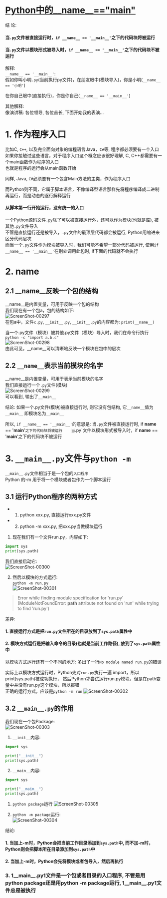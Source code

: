 [Python中的__name__=="__main__"](https://blog.csdn.net/yjk13703623757/article/details/77918633)  
======

结 论: 
#### 当`.py`文件被直接运行时，`if __name__ == '__main__'`之下的代码块将被运行     
#### 当`.py`文件以模块形式被导入时，`if __name__ == '__main__'`之下的代码块不被运行       



解释:  
`__name__ == '__main__'`:   
假如你叫小明`.py`(当前执行py文件)，在朋友眼中(模块导入)，你是小明(`__name__ == '小明'`)   

在你自己眼中(直接执行)，你是你自己(`__name__ == '__main__'`)   
 
其他解释:   
像演讲稿: 各位领导, 各位首长, 下面开始我的表演...     


# 1. 作为程序入口  
比如C, `C++`, 以及完全面向对象的编程语言Java，`C#`等, 程序都必须要有一个入口   
如果你接触过这些语言，对于程序入口这个概念应该很好理解, C, C++都需要有一个main函数作为程序的入口    
也就是程序的运行会从main函数开始   

同样, Java, `C#`必须要有一个包含Main方法的主类，作为程序入口      

而Python则不同，它属于脚本语言，不像编译型语言那样先将程序编译成二进制再运行，而是动态的逐行解释运行    
#### 从脚本第一行开始运行，没有统一的入口   

一个Python源码文件`.py`除了可以被直接运行外，还可以作为模块(也就是库), 被其他`.py`文件导入   
不管是直接运行还是被导入，`.py`文件的最顶层代码都会被运行, Python用缩进来区分代码层次      
而当一个`.py`文件作为模块被导入时，我们可能不希望一部分代码被运行, 使用`if __name__ == '__main__'`在别处调用此包时, if下面的代码就不会执行  


# 2. __name__     
## 2.1 __name__反映一个包的结构    
__name__是内置变量，可用于反映一个包的结构     
我们现在有一个包a，包的结构如下:      
![ScreenShot-00297](https://github.com/KissMyLady/Python/blob/master/Img/1_13/ScreenShot-00297.jpg)  
在包a中，文件`c.py`,   `__init__.py`,  `__init__.py`的内容都为: `print(__name__)`  

当一个.py文件（模块）被其他.py文件（模块）导入时，我们在命令行执行  
`python -c "import a.b.c"`   
![ScreenShot-00298](https://github.com/KissMyLady/Python/blob/master/Img/1_13/ScreenShot-00298.jpg)   
由此可见，__name__可以清晰地反映一个模块在包中的层次    


## 2.2 `__name__`表示当前模块的名字   
__name__是内置变量，可用于表示当前模块的名字   
我们直接运行一个`.py`文件(模块)   
![ScreenShot-00299](https://github.com/KissMyLady/Python/blob/master/Img/1_13/ScreenShot-00299.jpg)  
可以看到, 输出了`__main__`   

结论: 如果一个.py文件(模块)被直接运行时, 则它没有包结构, 它`__name__`值为`__main__` 即模块名为`__main__`   

所以, `if __name__ == '__main__'`的意思是: 当`.py`文件被直接运行时, if __name__ == '__main__'`之下的代码块将被运行   
当`.py`文件以模块形式被导入时，if __name__ == '__main__'之下的代码块不被运行   



# 3. `__main__.py`文件与`python -m`  
`__main__.py`文件相当于是一个包的`入口程序`     
Python 的-m 用于将一个模块或者包作为一个脚本运行   

## 3.1 运行Python程序的两种方式     
* 1. python xxx.py, 直接运行xxx.py文件  
* 2. python -m xxx.py, 把xxx.py当做模块运行   

1. 现在我们有一个文件run.py，内容如下:  
```Python
import sys
print(sys.path)
```
我们直接启动它:   
![ScreenShot-00300](https://github.com/KissMyLady/Python/blob/master/Img/1_13/ScreenShot-00300.jpg)  

2. 然后以模块的方式运行:  
`python -m run.py`    
![ScreenShot-00301](https://github.com/KissMyLady/Python/blob/master/Img/1_13/ScreenShot-00301.jpg)   
> Error while finding module specification for 'run.py' 
> (ModuleNotFoundError: __path__ attribute not found on 'run' while trying to find 'run.py')

差异:  
#### 1. 直接运行方式是把`run.py`文件所在的目录放到了`sys.path`属性中   
#### 2. 模块方式运行是把输入命令的目录(也就是当前工作路径), 放到了`sys.path`属性中 

以模块方式运行还有一个不同的地方: 多出了一行`No module named run.py`的错误   

实际上以模块方式运行时，Python先对`run.py`执行一遍 import，所以print(sys.path)被成功执行，
然后Python才尝试运行run.py模块，但是在path变量中并没有run.py这个模块，所以报错   
正确的运行方式，应该是`python -m run`
![ScreenShot-00302](https://github.com/KissMyLady/Python/blob/master/Img/1_13/ScreenShot-00302.jpg)   

## 3.2 `__main__.py`的作用  
我们现在一个包Package:  
![ScreenShot-00303](https://github.com/KissMyLady/Python/blob/master/Img/1_13/ScreenShot-00303.jpg)   
1. `__init__`内容:  
```Python
import sys

print("__init__")
print(sys.path)
```
2. `__main__`内容:  
```Python
import sys

print("__main__")
print(sys.path)
```
1. `python package`运行
![ScreenShot-00305](https://github.com/KissMyLady/Python/blob/master/Img/1_13/ScreenShot-00305.jpg)  

2. `python -m package`运行:      
![ScreenShot-00304](https://github.com/KissMyLady/Python/blob/master/Img/1_13/ScreenShot-00304.jpg)  

结论:   
#### 1. 当加上-m时，Python会把当前工作目录添加到`sys.path`中, 而不加-m时，Python则会把脚本所在目录添加到`sys.path`中    
   
#### 2. 当加上-m时，Python会先将模块或者包导入，然后再执行      

### 3. 1__main__.py1文件是一个包或者目录的入口程序, 不管是用python package还是用python -m package运行, 1__main__.py1文件总是被执行      
   	
